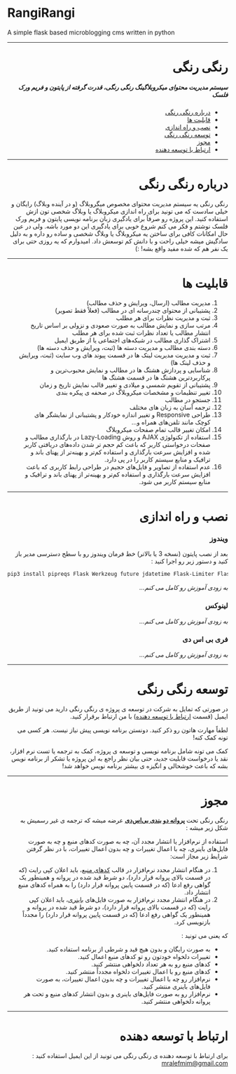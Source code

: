 
# RangiRangi

A simple flask based microblogging cms written in python

---
<div dir="rtl">

# رنگی رنگی

##### سیستم مدیریت محتوای میکروبلاگینگ رنگی رنگی، قدرت گرفته از پایتون و فریم ورک فلسک



- [درباره رنگی رنگی](#درباره-رنگی-رنگی)
- [قابلیت ها](#قابلیت-ها)
- [نصب و راه اندازی](#نصب-و-راه-اندازی)
- [توسعه رنگی رنگی](#توسعه-رنگی-رنگی)
- [مجوز](#مجوز)
- [ارتباط با توسعه دهنده](#ارتباط-با-توسعه-دهنده)



---

# درباره رنگی رنگی

رنگی رنگی یه سیستم مدیریت محتوای مخصوص میگروبلاگ (و در آینده وبلاگ) رایگان و خیلی سادست که می تونید برای راه اندازی میکروبلاگ یا وبلاگ شخصی تون ازش استفاده کنید. این پروژه رو صرفاً برای یادگیری زبان برنامه نویسی پایتون و فریم ورک فلسک نوشتم و فکر می کنم شروع خوبی برای یادگیری این دو مورد باشه. ولی در عین حال امکانات کافی برای ساختن یه میکروبلاگ یا وبلاگ شخصی و ساده رو داره و به دلیل سادگیش میشه خیلی راحت و با دانش کم توسعش داد. امیدوارم که یه روزی حتی برای یک نفر هم که شده مفید واقع بشه! :)

---

# قابلیت ها

1. مدیریت مطالب (ارسال، ویرایش و حذف مطالب)
2. پشتیبانی از محتوای چندرسانه ای در مطالب (فعلاً فقط تصویر)
3. ثبت و مدیریت نظرات برای هر مطلب
4. مرتب سازی و نمایش مطالب به صورت صعودی و نزولی بر اساس تاریخ انتشار مطالب یا تعداد نظرات ثبت شده برای هر مطلب
5. اشتراک گذاری مطالب در شبکه‌های اجتماعی یا از طریق ایمیل
6. دسته بندی مطالب و مدیریت دسته ها (ثبت، ویرایش و حذف دسته ها)
7. ثبت و مدیریت مدیریت لینک ها در قسمت پیوند های وب سایت (ثبت، ویرایش و حذف لینک ها)
8. شناسایی و پردازش هشتگ ها در مطالب و نمایش محبوب‌ترین و پرکاربردترین هشتگ ها در قسمت هشتگ ها
9. پشتیبانی از تقویم شمسی و میلادی و تغییر قالب نمایش تاریخ و زمان
10. تغییر تنظیمات و مشخصات میکروبلاگ در صحفه ی پیکره بندی
11. جستجو در مطالب
12. ترجمه آسان به زبان های مختلف
13. طراحی Responsive و تغییر اندازه خودکار و پشتیبانی از نمایشگر های کوچک مانند تلفن‌های همراه و...
14. امکان تغییر قالب تمام صفحات میکروبلاگ
15. استفاده از تکنولوژی AJAX و روش Lazy-Loading در بارگذاری مطالب و صفحات درخواستی کاربر که باعث کم حجم تر شدن داده‌های دریافتی کاربر شده و افزایش سرعت بارگذاری و استفاده کم‌تر و بهینه‌تر از پهنای باند و ترافیک و منابع سیستم کاربر را در پی دارد.
16. عدم استفاده از تصاویر و فایل‌های حجیم در طراحی رابط کاربری که باعث افزایش سرعت بارگذاری و استفاده کم‌تر و بهینه‌تر از پهنای باند و ترافیک و منابع سیستم کاربر می شود.

---

# نصب و راه اندازی

### ویندوز

بعد از نصب پایتون (نسخه 3 یا بالاتر) خط فرمان ویندوز رو با سطح دسترسی مدیر باز کنید و دستور زیر رو اجرا کنید :
</div>

```powershell
pip3 install pipreqs Flask Werkzeug future jdatetime Flask-Limiter Flask-Inputs Flask-SQLAlchemy WTForms urllib3 requests flask-request-validator SQLAlchemy
```
<div dir="rtl">
  
*به زودی آموزش رو کامل می کنم...*

### لینوکس

*به زودی آموزش رو کامل می کنم...*

### فری بی اس دی

*به زودی آموزش رو کامل می کنم...*

---

# توسعه رنگی رنگی

در صورتی که تمایل به شرکت در توسعه ی پروژه ی رنگی رنگی دارید می تونید از طریق ایمیل (قسمت [ارتباط با توسعه دهنده](#ارتباط-با-توسعه-دهنده)) با من ارتباط برقرار کنید.

لطفاً مهارت هاتون رو ذکر کنید. دونستن برنامه نویسی پیش نیاز نیست. هر کسی می تونه کمک کنه!

کمک می تونه شامل برنامه نویسی و توسعه ی پروژه، کمک به ترجمه یا تست نرم افزار، نقد یا درخواست قابلیت جدید، حتی بیان نظر راجع به این پروژه یا تشکر از برنامه نویس بشه که باعث خوشحالی و انگیزه ی بیشتر برنامه نویس خواهد شد! 

---

# مجوز

رنگی رنگی تحت [**پروانه دو بندی بی‌اس‌دی**]([https://fa.wikipedia.org/wiki/%D9%BE%D8%B1%D9%88%D8%A7%D9%86%D9%87%E2%80%8C%D9%87%D8%A7%DB%8C_%D8%A8%DB%8C%E2%80%8C%D8%A7%D8%B3%E2%80%8C%D8%AF%DB%8C](https://fa.wikipedia.org/wiki/پروانه‌های_بی‌اس‌دی)) عرضه میشه که ترجمه ی غیر رسمیش به شکل زیر میشه :



استفاده از نرم‌افزار یا انتشار مجدد آن، چه به صورت کدهای منبع و چه به صورت فایل‌های باینری، چه با اعمال تغییرات و چه بدون اعمال تغییرات، با در نظر گرفتن شرایط زیر مجاز است:

1. در هنگام انتشار مجدد نرم‌افزار در قالب [کدهای منبع](https://fa.wikipedia.org/wiki/کدهای_منبع)، باید اعلان کپی رایت (که در قسمت بالای پروانه قرار دارد)، دو شرط قید شده در پروانه و همینطور یک گواهی رفع ادعا (که در قسمت پایین پروانه قرار دارد) را به همراه کدهای منبع انتشار داد.
2. در هنگام انتشار مجدد نرم‌افزار به صورت فایل‌های [باینری](https://fa.wikipedia.org/wiki/باینری)، باید اعلان کپی رایت (که در قسمت بالای پروانه قرار دارد)، دو شرط قید شده در پروانه و همینطور یک گواهی رفع ادعا (که در قسمت پایین پروانه قرار دارد) را مجدداً بازنویسی کرد.



که یعنی می تونید :

- به صورت رایگان و بدون هیچ قید و شرطی از برنامه استفاده کنید.
- تغییرات دلخواه خودتون رو تو کدهای منبع اعمال کنید.
- کدهای منبع رو به هر تعداد دلخواهی منتشر کنید.
- کدهای منبع رو با اعمال تغییرات دلخواه مجدداً منتشر کنید.
- نرم‌افزار رو چه با اعمال تغییرات و چه بدون اعمال تغییرات، به صورت فایل‌های باینری منتشر کنید.
- نرم‌افزار رو به صورت فایل‌های باینری و بدون انتشار کدهای منبع و تحت هر پروانه دلخواهی منتشر کنید.

---

# ارتباط با توسعه دهنده

برای ارتباط با توسعه دهنده ی رنگی رنگی می تونید از این ایمیل استفاده کنید : mralefmim@gmail.com

</div>
